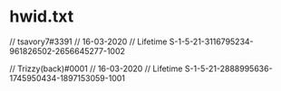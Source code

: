 # hwid.txt
// tsavory7#3391
// 16-03-2020
// Lifetime
S-1-5-21-3116795234-961826502-2656645277-1002

// Trizzy(back)#0001
// 16-03-2020
// Lifetime
S-1-5-21-2888995636-1745950434-1897153059-1001
